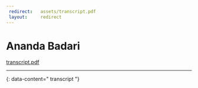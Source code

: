 ```yaml
---
 redirect:   assets/transcript.pdf
 layout:     redirect
---
```


# Ananda Badari 


[transcript.pdf](assets/transcript.pdf)

---
{: data-content=" transcript "}

